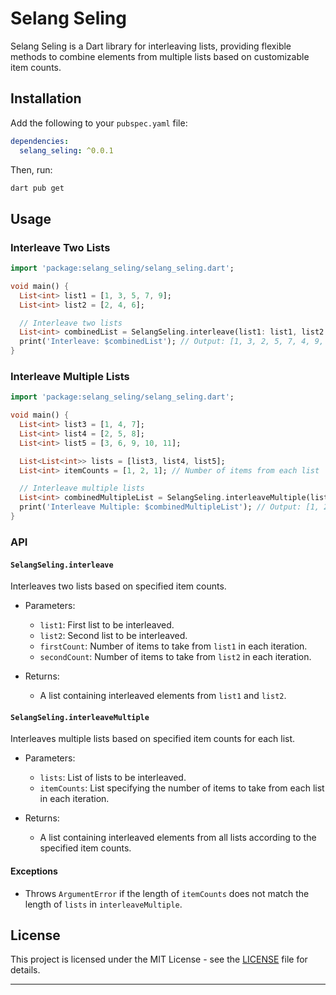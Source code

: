 # Selang Seling

Selang Seling is a Dart library for interleaving lists, providing flexible methods to combine elements from multiple lists based on customizable item counts.

## Installation

Add the following to your `pubspec.yaml` file:

```yaml
dependencies:
  selang_seling: ^0.0.1
```

Then, run:

```bash
dart pub get
```

## Usage

### Interleave Two Lists

```dart
import 'package:selang_seling/selang_seling.dart';

void main() {
  List<int> list1 = [1, 3, 5, 7, 9];
  List<int> list2 = [2, 4, 6];

  // Interleave two lists
  List<int> combinedList = SelangSeling.interleave(list1: list1, list2: list2, firstCount: 2, secondCount: 1);
  print('Interleave: $combinedList'); // Output: [1, 3, 2, 5, 7, 4, 9, 6]
}
```

### Interleave Multiple Lists

```dart
import 'package:selang_seling/selang_seling.dart';

void main() {
  List<int> list3 = [1, 4, 7];
  List<int> list4 = [2, 5, 8];
  List<int> list5 = [3, 6, 9, 10, 11];

  List<List<int>> lists = [list3, list4, list5];
  List<int> itemCounts = [1, 2, 1]; // Number of items from each list

  // Interleave multiple lists
  List<int> combinedMultipleList = SelangSeling.interleaveMultiple(lists: lists, itemCounts: itemCounts);
  print('Interleave Multiple: $combinedMultipleList'); // Output: [1, 2, 5, 3, 4, 7, 6, 8, 9, 10, 11]
}
```

### API

#### `SelangSeling.interleave`

Interleaves two lists based on specified item counts.

- Parameters:
    - `list1`: First list to be interleaved.
    - `list2`: Second list to be interleaved.
    - `firstCount`: Number of items to take from `list1` in each iteration.
    - `secondCount`: Number of items to take from `list2` in each iteration.

- Returns:
    - A list containing interleaved elements from `list1` and `list2`.

#### `SelangSeling.interleaveMultiple`

Interleaves multiple lists based on specified item counts for each list.

- Parameters:
    - `lists`: List of lists to be interleaved.
    - `itemCounts`: List specifying the number of items to take from each list in each iteration.

- Returns:
    - A list containing interleaved elements from all lists according to the specified item counts.

#### Exceptions

- Throws `ArgumentError` if the length of `itemCounts` does not match the length of `lists` in `interleaveMultiple`.

## License

This project is licensed under the MIT License - see the [LICENSE](LICENSE) file for details.

---
